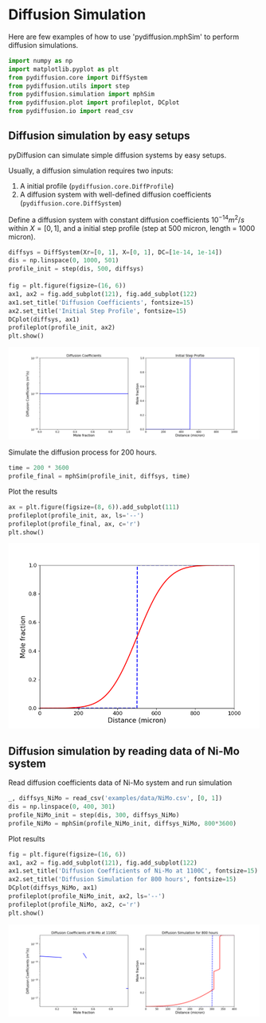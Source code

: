 # Diffusion Simulation

Here are few examples of how to use 'pydiffusion.mphSim' to perform diffusion simulations.

```python
import numpy as np
import matplotlib.pyplot as plt
from pydiffusion.core import DiffSystem
from pydiffusion.utils import step
from pydiffusion.simulation import mphSim
from pydiffusion.plot import profileplot, DCplot
from pydiffusion.io import read_csv
```

## Diffusion simulation by easy setups

pyDiffusion can simulate simple diffusion systems by easy setups.

Usually, a diffusion simulation requires two inputs:

1. A initial profile (`pydiffusion.core.DiffProfile`)
2. A diffusion system with well-defined diffusion coefficients (`pydiffusion.core.DiffSystem`)

Define a diffusion system with constant diffusion coefficients $10^{-14} m^2/s$ within $X = [0, 1]$, and a initial step profile (step at 500 micron, length = 1000 micron).

```python
diffsys = DiffSystem(Xr=[0, 1], X=[0, 1], DC=[1e-14, 1e-14])
dis = np.linspace(0, 1000, 501)
profile_init = step(dis, 500, diffsys)

fig = plt.figure(figsize=(16, 6))
ax1, ax2 = fig.add_subplot(121), fig.add_subplot(122)
ax1.set_title('Diffusion Coefficients', fontsize=15)
ax2.set_title('Initial Step Profile', fontsize=15)
DCplot(diffsys, ax1)
profileplot(profile_init, ax2)
plt.show()
```

![D_constant](DiffusionSimulation_files/DiffusionSimulation_1.png)

Simulate the diffusion process for 200 hours.

```python
time = 200 * 3600
profile_final = mphSim(profile_init, diffsys, time)
```

Plot the results

```python
ax = plt.figure(figsize=(8, 6)).add_subplot(111)
profileplot(profile_init, ax, ls='--')
profileplot(profile_final, ax, c='r')
plt.show()
```

![profile_constant](DiffusionSimulation_files/DiffusionSimulation_2.png)

## Diffusion simulation by reading data of Ni-Mo system

Read diffusion coefficients data of Ni-Mo system and run simulation

```python
_, diffsys_NiMo = read_csv('examples/data/NiMo.csv', [0, 1])
dis = np.linspace(0, 400, 301)
profile_NiMo_init = step(dis, 300, diffsys_NiMo)
profile_NiMo = mphSim(profile_NiMo_init, diffsys_NiMo, 800*3600)
```

Plot results

```python
fig = plt.figure(figsize=(16, 6))
ax1, ax2 = fig.add_subplot(121), fig.add_subplot(122)
ax1.set_title('Diffusion Coefficients of Ni-Mo at 1100C', fontsize=15)
ax2.set_title('Diffusion Simulation for 800 hours', fontsize=15)
DCplot(diffsys_NiMo, ax1)
profileplot(profile_NiMo_init, ax2, ls='--')
profileplot(profile_NiMo, ax2, c='r')
plt.show()
```

![NiMo_sim](DiffusionSimulation_files/DiffusionSimulation_3.png)
